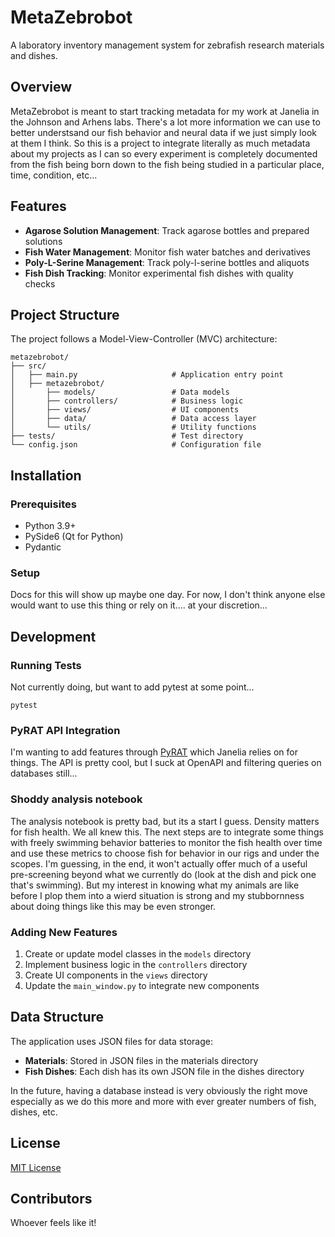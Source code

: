 # MetaZebrobot

A laboratory inventory management system for zebrafish research materials and dishes.

## Overview

MetaZebrobot is meant to start tracking metadata for my work at Janelia in the Johnson and Arhens labs. There's a lot more information we can use to better understsand our fish behavior and neural data if we just simply look at them I think. So this is a project to integrate literally as much metadata about my projects as I can so every experiment is completely documented from the fish being born down to the fish being studied in a particular place, time, condition, etc...

## Features

- **Agarose Solution Management**: Track agarose bottles and prepared solutions
- **Fish Water Management**: Monitor fish water batches and derivatives
- **Poly-L-Serine Management**: Track poly-l-serine bottles and aliquots
- **Fish Dish Tracking**: Monitor experimental fish dishes with quality checks

## Project Structure

The project follows a Model-View-Controller (MVC) architecture:

```
metazebrobot/
├── src/
│   ├── main.py                     # Application entry point
│   ├── metazebrobot/
│       ├── models/                 # Data models
│       ├── controllers/            # Business logic
│       ├── views/                  # UI components
│       ├── data/                   # Data access layer
│       └── utils/                  # Utility functions
├── tests/                          # Test directory
└── config.json                     # Configuration file
```

## Installation

### Prerequisites

- Python 3.9+
- PySide6 (Qt for Python)
- Pydantic

### Setup

Docs for this will show up maybe one day. For now, I don't think anyone else would want to use this thing or rely on it.... at your discretion...

## Development

### Running Tests

Not currently doing, but want to add pytest at some point...

```
pytest
```

### PyRAT API Integration

I'm wanting to add features through [PyRAT](https://www.scionics.com/pyrat.html) which Janelia relies on for things. The API is pretty cool, but I suck at OpenAPI and filtering queries on databases still...

### Shoddy analysis notebook

The analysis notebook is pretty bad, but its a start I guess. Density matters for fish health. We all knew this. The next steps are to integrate some things with freely swimming behavior batteries to monitor the fish health over time and use these metrics to choose fish for behavior in our rigs and under the scopes. I'm guessing, in the end, it won't actually offer much of a useful pre-screening beyond what we currently do (look at the dish and pick one that's swimming). But my interest in knowing what my animals are like before I plop them into a wierd situation is strong and my stubbornness about doing things like this may be even stronger.

### Adding New Features

1. Create or update model classes in the `models` directory
2. Implement business logic in the `controllers` directory
3. Create UI components in the `views` directory
4. Update the `main_window.py` to integrate new components

## Data Structure

The application uses JSON files for data storage:

- **Materials**: Stored in JSON files in the materials directory
- **Fish Dishes**: Each dish has its own JSON file in the dishes directory


In the future, having a database instead is very obviously the right move especially as we do this more and more with ever greater numbers of fish, dishes, etc.

## License

[MIT License](LICENSE)

## Contributors
Whoever feels like it!